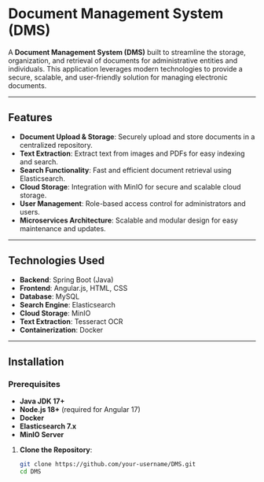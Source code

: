 # Document Management System (DMS)

A **Document Management System (DMS)** built to streamline the storage, organization, and retrieval of documents for administrative entities and individuals. This application leverages modern technologies to provide a secure, scalable, and user-friendly solution for managing electronic documents.

---

## Features

- **Document Upload & Storage**: Securely upload and store documents in a centralized repository.
- **Text Extraction**: Extract text from images and PDFs for easy indexing and search.
- **Search Functionality**: Fast and efficient document retrieval using Elasticsearch.
- **Cloud Storage**: Integration with MinIO for secure and scalable cloud storage.
- **User Management**: Role-based access control for administrators and users.
- **Microservices Architecture**: Scalable and modular design for easy maintenance and updates.

---

## Technologies Used

- **Backend**: Spring Boot (Java)
- **Frontend**: Angular.js, HTML, CSS
- **Database**: MySQL
- **Search Engine**: Elasticsearch
- **Cloud Storage**: MinIO
- **Text Extraction**: Tesseract OCR
- **Containerization**: Docker

---

## Installation

### Prerequisites

- **Java JDK 17+**
- **Node.js 18+** (required for Angular 17)
- **Docker**
- **Elasticsearch 7.x**
- **MinIO Server**

1. **Clone the Repository**:
   ```bash
   git clone https://github.com/your-username/DMS.git
   cd DMS
